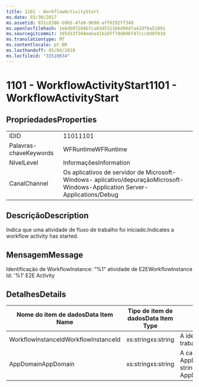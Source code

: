 ```yaml
---
title: 1101 - WorkflowActivityStart
ms.date: 03/30/2017
ms.assetid: 831cd386-b9b5-47a9-9690-aff6292ff348
ms.openlocfilehash: 1e6db97284b7ca83d532166d96d7a42df0a51091
ms.sourcegitcommit: 3d5d33f384eeba41b2dff79d096f47ccc8d8f03d
ms.translationtype: MT
ms.contentlocale: pt-BR
ms.lasthandoff: 05/04/2018
ms.locfileid: "33510634"
---
```

# <a name="1101---workflowactivitystart"></a><span data-ttu-id="9b433-102">1101 - WorkflowActivityStart</span><span class="sxs-lookup"><span data-stu-id="9b433-102">1101 - WorkflowActivityStart</span></span>
## <a name="properties"></a><span data-ttu-id="9b433-103">Propriedades</span><span class="sxs-lookup"><span data-stu-id="9b433-103">Properties</span></span>  
  
|||  
|-|-|  
|<span data-ttu-id="9b433-104">ID</span><span class="sxs-lookup"><span data-stu-id="9b433-104">ID</span></span>|<span data-ttu-id="9b433-105">1101</span><span class="sxs-lookup"><span data-stu-id="9b433-105">1101</span></span>|  
|<span data-ttu-id="9b433-106">Palavras-chave</span><span class="sxs-lookup"><span data-stu-id="9b433-106">Keywords</span></span>|<span data-ttu-id="9b433-107">WFRuntime</span><span class="sxs-lookup"><span data-stu-id="9b433-107">WFRuntime</span></span>|  
|<span data-ttu-id="9b433-108">Nível</span><span class="sxs-lookup"><span data-stu-id="9b433-108">Level</span></span>|<span data-ttu-id="9b433-109">Informações</span><span class="sxs-lookup"><span data-stu-id="9b433-109">Information</span></span>|  
|<span data-ttu-id="9b433-110">Canal</span><span class="sxs-lookup"><span data-stu-id="9b433-110">Channel</span></span>|<span data-ttu-id="9b433-111">Os aplicativos de servidor de Microsoft-Windows- aplicativo/depuração</span><span class="sxs-lookup"><span data-stu-id="9b433-111">Microsoft-Windows-Application Server-Applications/Debug</span></span>|  
  
## <a name="description"></a><span data-ttu-id="9b433-112">Descrição</span><span class="sxs-lookup"><span data-stu-id="9b433-112">Description</span></span>  
 <span data-ttu-id="9b433-113">Indica que uma atividade de fluxo de trabalho foi iniciado.</span><span class="sxs-lookup"><span data-stu-id="9b433-113">Indicates a workflow activity has started.</span></span>  
  
## <a name="message"></a><span data-ttu-id="9b433-114">Mensagem</span><span class="sxs-lookup"><span data-stu-id="9b433-114">Message</span></span>  
 <span data-ttu-id="9b433-115">Identificação de WorkflowInstance: “%1" atividade de E2E</span><span class="sxs-lookup"><span data-stu-id="9b433-115">WorkflowInstance Id: '%1' E2E Activity</span></span>  
  
## <a name="details"></a><span data-ttu-id="9b433-116">Detalhes</span><span class="sxs-lookup"><span data-stu-id="9b433-116">Details</span></span>  
  
|<span data-ttu-id="9b433-117">Nome do item de dados</span><span class="sxs-lookup"><span data-stu-id="9b433-117">Data Item Name</span></span>|<span data-ttu-id="9b433-118">Tipo de item de dados</span><span class="sxs-lookup"><span data-stu-id="9b433-118">Data Item Type</span></span>|<span data-ttu-id="9b433-119">Descrição</span><span class="sxs-lookup"><span data-stu-id="9b433-119">Description</span></span>|  
|--------------------|--------------------|-----------------|  
|<span data-ttu-id="9b433-120">WorkflowInstanceId</span><span class="sxs-lookup"><span data-stu-id="9b433-120">WorkflowInstanceId</span></span>|<span data-ttu-id="9b433-121">xs:string</span><span class="sxs-lookup"><span data-stu-id="9b433-121">xs:string</span></span>|<span data-ttu-id="9b433-122">A identificação de instância de fluxo de trabalho</span><span class="sxs-lookup"><span data-stu-id="9b433-122">The workflow instance id.</span></span>|  
|<span data-ttu-id="9b433-123">AppDomain</span><span class="sxs-lookup"><span data-stu-id="9b433-123">AppDomain</span></span>|<span data-ttu-id="9b433-124">xs:string</span><span class="sxs-lookup"><span data-stu-id="9b433-124">xs:string</span></span>|<span data-ttu-id="9b433-125">A cadeia de caracteres retornada por AppDomain.CurrentDomain.FriendlyName.</span><span class="sxs-lookup"><span data-stu-id="9b433-125">The string returned by AppDomain.CurrentDomain.FriendlyName.</span></span>|
